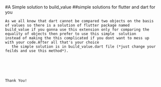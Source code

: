 #A Simple solution to build_value
##simple solutions for flutter and dart for you
                                   
    As we all know that dart cannot be compared two objects on the basis of values so there is a solution of flutter package named 
    build_value if you gonna use this extension only for comparing the equality of objects then prefer to use this simple  solution
    instead of making the this complicated if you dont want to mess up with your code.After all that's your choice
       the simple solution is in build_value.dart file (*just change your feilds and use this method*).
       
       
       


                                                                                                            Thank You!
